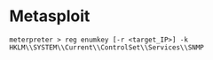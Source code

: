 # Metasploit

`meterpreter > reg enumkey [-r <target_IP>] -k HKLM\\SYSTEM\\Current\\ControlSet\\Services\\SNMP`